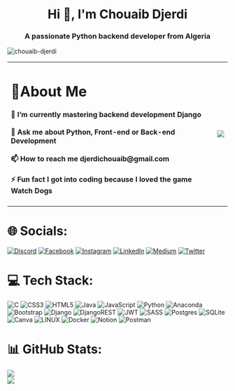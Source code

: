 <h1 align="center">Hi 👋, I'm Chouaib Djerdi</h1>
<h3 align="center">A passionate Python backend developer from Algeria</h3>



<p align="left"> <img src="https://komarev.com/ghpvc/?username=chouaib-djerdi&label=Profile%20views&color=0e75b6&style=flat" alt="chouaib-djerdi" /> </p>

<table >
  <tr>
    <td >
      <h1>💫About Me</h1>
      <h4>🌱 I’m currently mastering backend development Django<br><br>
      💬 Ask me about Python, Front-end or Back-end Development<br><br>
      📫 How to reach me djerdichouaib@gmail.com<br><br>
      ⚡ Fun fact I got into coding because I loved the game Watch Dogs</h4>
    </td>
    <td >
      <img src="https://quotes-github-readme.vercel.app/api?type=vertical&theme=radical" />
    </td>
  </tr>
</table>

  
# 🌐 Socials:
[![Discord](https://img.shields.io/badge/Discord-%237289DA.svg?logo=discord&logoColor=white)](https://discord.gg/Chouaib__Djerdi#9337) [![Facebook](https://img.shields.io/badge/Facebook-%231877F2.svg?logo=Facebook&logoColor=white)](https://facebook.com/Chouaib.Djerdi) [![Instagram](https://img.shields.io/badge/Instagram-%23E4405F.svg?logo=Instagram&logoColor=white)](https://instagram.com/chouaib.djerdi) [![LinkedIn](https://img.shields.io/badge/LinkedIn-%230077B5.svg?logo=linkedin&logoColor=white)](https://www.linkedin.com/in/chouaib-djerdi-53b30b254) [![Medium](https://img.shields.io/badge/Medium-12100E?logo=medium&logoColor=white)](https://medium.com/@djerdichouaib) [![Twitter](https://img.shields.io/badge/Twitter-%231DA1F2.svg?logo=Twitter&logoColor=white)](https://twitter.com/Chouaib_Djerdi) 

# 💻 Tech Stack:
![C](https://img.shields.io/badge/c-%2300599C.svg?style=for-the-badge&logo=c&logoColor=white) ![CSS3](https://img.shields.io/badge/css3-%231572B6.svg?style=for-the-badge&logo=css3&logoColor=white) ![HTML5](https://img.shields.io/badge/html5-%23E34F26.svg?style=for-the-badge&logo=html5&logoColor=white) ![Java](https://img.shields.io/badge/java-%23ED8B00.svg?style=for-the-badge&logo=java&logoColor=white) ![JavaScript](https://img.shields.io/badge/javascript-%23323330.svg?style=for-the-badge&logo=javascript&logoColor=%23F7DF1E) ![Python](https://img.shields.io/badge/python-3670A0?style=for-the-badge&logo=python&logoColor=ffdd54) ![Anaconda](https://img.shields.io/badge/Anaconda-%2344A833.svg?style=for-the-badge&logo=anaconda&logoColor=white) ![Bootstrap](https://img.shields.io/badge/bootstrap-%23563D7C.svg?style=for-the-badge&logo=bootstrap&logoColor=white) ![Django](https://img.shields.io/badge/django-%23092E20.svg?style=for-the-badge&logo=django&logoColor=white) ![DjangoREST](https://img.shields.io/badge/DJANGO-REST-ff1709?style=for-the-badge&logo=django&logoColor=white&color=ff1709&labelColor=gray) ![JWT](https://img.shields.io/badge/JWT-black?style=for-the-badge&logo=JSON%20web%20tokens) ![SASS](https://img.shields.io/badge/SASS-hotpink.svg?style=for-the-badge&logo=SASS&logoColor=white) ![Postgres](https://img.shields.io/badge/postgres-%23316192.svg?style=for-the-badge&logo=postgresql&logoColor=white) ![SQLite](https://img.shields.io/badge/sqlite-%2307405e.svg?style=for-the-badge&logo=sqlite&logoColor=white) ![Canva](https://img.shields.io/badge/Canva-%2300C4CC.svg?style=for-the-badge&logo=Canva&logoColor=white) ![LINUX](https://img.shields.io/badge/Linux-FCC624?style=for-the-badge&logo=linux&logoColor=black) ![Docker](https://img.shields.io/badge/docker-%230db7ed.svg?style=for-the-badge&logo=docker&logoColor=white) ![Notion](https://img.shields.io/badge/Notion-%23000000.svg?style=for-the-badge&logo=notion&logoColor=white) ![Postman](https://img.shields.io/badge/Postman-FF6C37?style=for-the-badge&logo=postman&logoColor=white)
# 📊 GitHub Stats:
![](https://github-readme-stats.vercel.app/api?username=Chouaib-Djerdi&theme=radical&hide_border=false&include_all_commits=false&count_private=false)<br/>
![](https://github-readme-streak-stats.herokuapp.com/?user=Chouaib-Djerdi&theme=radical&hide_border=false)<br/>

